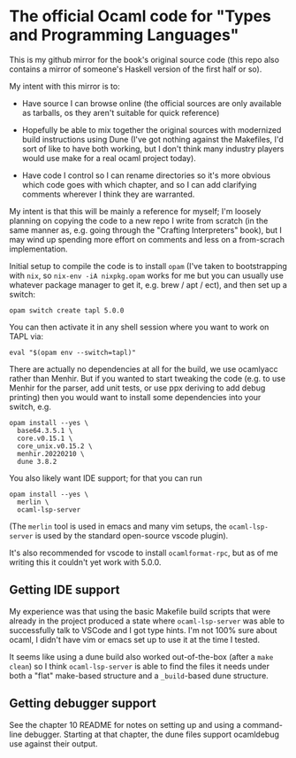 # The official Ocaml code for "Types and Programming Languages"

This is my github mirror for the book's original source code
(this repo also contains a mirror of someone's Haskell version
of the first half or so).

My intent with this mirror is to:

- Have source I can browse online (the official sources are
  only available as tarballs, os they aren't suitable for
  quick reference)

- Hopefully be able to mix together the original sources
  with modernized build instructions using Dune (I've got
  nothing against the Makefiles, I'd sort of like to have
  both working, but I don't think many industry players would
  use make for a real ocaml project today).

- Have code I control so I can rename directories so it's more
  obvious which code goes with which chapter, and so I can add
  clarifying comments wherever I think they are warranted.

My intent is that this will be mainly a reference for myself;
I'm loosely planning on copying the code to a new repo I write
from scratch (in the same manner as, e.g. going through the
"Crafting Interpreters" book), but I may wind up spending
more effort on comments and less on a from-scrach implementation.

Initial setup to compile the code is to install `opam` (I've
taken to bootstrapping with `nix`, so `nix-env -iA nixpkg.opam`
works for me but you can usually use whatever package manager
to get it, e.g. brew / apt / ect), and then set up a switch:
```
opam switch create tapl 5.0.0
```

You can then activate it in any shell session where you want
to work on TAPL via:
```
eval "$(opam env --switch=tapl)"
```

There are actually no dependencies at all for the build, we use ocamlyacc
rather than Menhir. But if you wanted to start tweaking the code (e.g. to use
Menhir for the parser, add unit tests, or use ppx deriving to add debug
printing) then you would want to install some dependencies into your switch,
e.g.
```
opam install --yes \
  base64.3.5.1 \
  core.v0.15.1 \
  core_unix.v0.15.2 \
  menhir.20220210 \
  dune 3.8.2
```

You also likely want IDE support; for that you can run
```
opam install --yes \
  merlin \
  ocaml-lsp-server
```
(The `merlin` tool is used in emacs and many vim setups, the
`ocaml-lsp-server` is used by the standard open-source vscode plugin).

It's also recommended for vscode to install `ocamlformat-rpc`, but as
of me writing this it couldn't yet work with 5.0.0.

## Getting IDE support

My experience was that using the basic Makefile build scripts that were
already in the project produced a state where `ocaml-lsp-server` was
able to successfully talk to VSCode and I got type hints. I'm not 100%
sure about ocaml, I didn't have vim or emacs set up to use it at the
time I tested.

It seems like using a dune build also worked out-of-the-box (after
a `make clean`) so I think `ocaml-lsp-server` is able to find
the files it needs under both a "flat" make-based structure and
a `_build`-based dune structure.

## Getting debugger support

See the chapter 10 README for notes on setting up and using
a command-line debugger. Starting at that chapter, the dune files
support ocamldebug use against their output.

